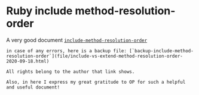 ---
---

# Ruby include method-resolution-order

A very good document [`include-method-resolution-order`](https://www.kappacs.com/ruby-sub-classes-inheritance-include-extend/)

```note
in case of any errors, here is a backup file: [`backup-include-method-resolution-order`](file/include-vs-extend-method-resolution-order-2020-09-18.html)

All rights belong to the author that link shows.

Also, in here I express my great gratitude to OP for such a helpful and useful document!
```

